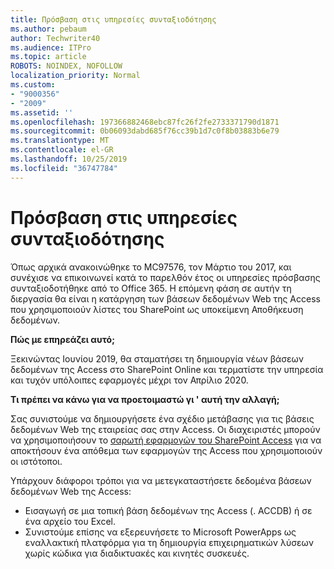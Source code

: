 ```yaml
---
title: Πρόσβαση στις υπηρεσίες συνταξιοδότησης
ms.author: pebaum
author: Techwriter40
ms.audience: ITPro
ms.topic: article
ROBOTS: NOINDEX, NOFOLLOW
localization_priority: Normal
ms.custom:
- "9000356"
- "2009"
ms.assetid: ''
ms.openlocfilehash: 197366882468ebc87fc26f2fe2733371790d1871
ms.sourcegitcommit: 0b06093dabd685f76cc39b1d7c0f8b03883b6e79
ms.translationtype: MT
ms.contentlocale: el-GR
ms.lasthandoff: 10/25/2019
ms.locfileid: "36747784"
---
```

# <a name="access-services-retirement"></a>Πρόσβαση στις υπηρεσίες συνταξιοδότησης

Όπως αρχικά ανακοινώθηκε το MC97576, τον Μάρτιο του 2017, και συνέχισε να επικοινωνεί κατά το παρελθόν έτος οι υπηρεσίες πρόσβασης συνταξιοδοτήθηκε από το Office 365. Η επόμενη φάση σε αυτήν τη διεργασία θα είναι η κατάργηση των βάσεων δεδομένων Web της Access που χρησιμοποιούν λίστες του SharePoint ως υποκείμενη Αποθήκευση δεδομένων.

**Πώς με επηρεάζει αυτό;**

Ξεκινώντας Ιουνίου 2019, θα σταματήσει τη δημιουργία νέων βάσεων δεδομένων της Access στο SharePoint Online και τερματίστε την υπηρεσία και τυχόν υπόλοιπες εφαρμογές μέχρι τον Απρίλιο 2020.

**Τι πρέπει να κάνω για να προετοιμαστώ γι ' αυτή την αλλαγή;**

Σας συνιστούμε να δημιουργήσετε ένα σχέδιο μετάβασης για τις βάσεις δεδομένων Web της εταιρείας σας στην Access. Οι διαχειριστές μπορούν να χρησιμοποιήσουν το [σαρωτή εφαρμογών του SharePoint Access](https://github.com/SharePoint/PnP-Tools/tree/master/Solutions/SharePoint.AccessApp.Scanner) για να αποκτήσουν ένα απόθεμα των εφαρμογών της Access που χρησιμοποιούν οι ιστότοποι.

Υπάρχουν διάφοροι τρόποι για να μετεγκαταστήσετε δεδομένα βάσεων δεδομένων Web της Access:

- Εισαγωγή σε μια τοπική βάση δεδομένων της Access (. ACCDB) ή σε ένα αρχείο του Excel.
- Συνιστούμε επίσης να εξερευνήσετε το Microsoft PowerApps ως εναλλακτική πλατφόρμα για τη δημιουργία επιχειρηματικών λύσεων χωρίς κώδικα για διαδικτυακές και κινητές συσκευές.
